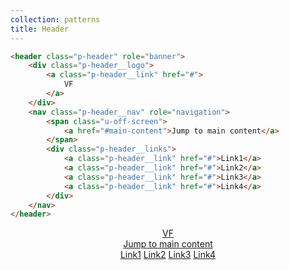 ```yaml
---
collection: patterns
title: Header
---
```


```html
<header class="p-header" role="banner">
    <div class="p-header__logo">
        <a class="p-header__link" href="#">
            VF
        </a>
    </div>
    <nav class="p-header__nav" role="navigation">
        <span class="u-off-screen">
            <a href="#main-content">Jump to main content</a>
        </span>
        <div class="p-header__links">
            <a class="p-header__link" href="#">Link1</a>
            <a class="p-header__link" href="#">Link2</a>
            <a class="p-header__link" href="#">Link3</a>
            <a class="p-header__link" href="#">Link4</a>
        </div>
    </nav>
</header>
```

<header class="p-header" role="banner">
    <div class="p-header__logo">
        <a class="p-header__link" href="#">
            VF
        </a>
    </div>
    <nav class="p-header__nav" role="navigation">
        <span class="u-off-screen">
            <a href="#main-content">Jump to main content</a>
        </span>
        <div class="p-header__links">
            <a class="p-header__link" href="#">Link1</a>
            <a class="p-header__link" href="#">Link2</a>
            <a class="p-header__link" href="#">Link3</a>
            <a class="p-header__link" href="#">Link4</a>
        </div>
    </nav>
</header>
